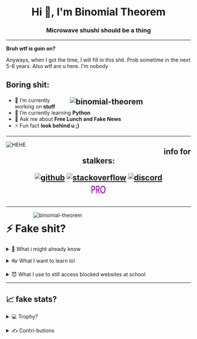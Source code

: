 <h1 align="center">Hi 👋, I'm Binomial Theorem</h1>
<h3 align="center">Microwave shushi should be a thing</h3>

********************************

<!--<img src="https://cdn.discordapp.com/attachments/928143192564580373/952028944226476102/poop-emojii_60251597328bb.jpg" width="280" align="center">
<img src="https://cdn.discordapp.com/attachments/928143192564580373/952041160422096916/apple-logo-event.jpg" width="300" align="right"> 

******************************** -->

<strong> Bruh wtf is goin on?</strong>

Anyways, when I got the time, I will fill in this shit. Prob sometime in the next 5-6 years. Also wtf are u here. I'm nobody

## Boring shit:   <p><img align="right" src="https://github-readme-stats.vercel.app/api/top-langs?username=binomial-theorem&show_icons=true&locale=en&layout=compact&theme=radical" alt="binomial-theorem" width="330" /></p>

- 🔭 I’m currently working on **stuff** 
- 🌱 I’m currently learning **Python**
- 💬 Ask me about **Free Lunch and Fake News**
- ⚡ Fun fact **look behind u ;)**

*********************************

<p><img align="left" src="https://github-readme-stats.vercel.app/api?username=binomial-theorem&amp;show_icons=true&amp;theme=radical" alt="HEHE" width="430"></p>


<h2 align="center">info for stalkers:</p>

[<img src='https://cdn.jsdelivr.net/npm/simple-icons@3.0.1/icons/github.svg' alt='github' height='40'>](https://github.com/Binomial-theorem)  [<img src='https://cdn.jsdelivr.net/npm/simple-icons@3.0.1/icons/stackoverflow.svg' alt='stackoverflow' height='40'>](https://stackoverflow.com/users/15600539)  [<img src='https://cdn.jsdelivr.net/npm/simple-icons@3.0.1/icons/discord.svg' alt='discord' height='40'>](https://www.youtube.com/watch?v=xvFZjo5PgG0&ab_channel=Duran)  
<a href='https://github.com/pricing'><img src='https://raw.githubusercontent.com/acervenky/animated-github-badges/master/assets/pro.gif' width='40' height='40'></a>
</h2></p>

********************************

<img align="right" src="https://github-readme-streak-stats.herokuapp.com/?user=binomial-theorem&theme=dark" alt="binomial-theorem" width="430"></p>

# ⚡ Fake shit? 


<details>
    <summary> 👑 What i might already know</summary>
    <br/>
    <p><img src="https://img.shields.io/badge/python-3670A0?style=for-the-badge&amp;logo=python&amp;logoColor=ffdd54" alt="Python">
    <img src="https://img.shields.io/badge/c-%2300599C.svg?style=for-the-badge&amp;logo=c&amp;logoColor=white" alt="C">
    <img src="https://img.shields.io/badge/git-%23F05033.svg?style=for-the-badge&amp;logo=git&amp;logoColor=white" alt="Git">
    <img src="https://img.shields.io/badge/github-%23121011.svg?style=for-the-badge&amp;logo=github&amp;logoColor=white" alt="GitHub">
    <img src="https://img.shields.io/badge/Visual%20Studio%20Code-0078d7.svg?style=for-the-badge&amp;logo=visual-studio-code&amp;logoColor=white" alt="Visual Studio Code">
    <img src="https://img.shields.io/badge/IntelliJIDEA-000000.svg?style=for-the-badge&amp;logo=intellij-idea&amp;logoColor=white" alt="IntelliJ IDEA">
    <img src="https://img.shields.io/badge/latex-%23008080.svg?style=for-the-badge&amp;logo=latex&amp;logoColor=white" alt="LaTeX">
    <img src="https://img.shields.io/badge/markdown-%23000000.svg?style=for-the-badge&amp;logo=markdown&amp;logoColor=white" alt="Markdown">
    <p><img src="https://img.shields.io/badge/iOS-000000?style=for-the-badge&amp;logo=ios&amp;logoColor=white" alt="IOS">
    <img src="https://img.shields.io/badge/mac%20os-000000?style=for-the-badge&amp;logo=macos&amp;logoColor=F0F0F0" alt="Mac OS">
    <img src="https://img.shields.io/badge/Windows-0078D6?style=for-the-badge&amp;logo=windows&amp;logoColor=white" alt="Windows"><p>

</details></p>

<details>
    <summary> 👓 What I want to learn lol </summary>
    <br/>
    <p><img src="https://img.shields.io/badge/unrealengine-%23313131.svg?style=for-the-badge&amp;logo=unrealengine&amp;logoColor=white" alt="Unreal Engine">
     <img src="https://img.shields.io/badge/unity-%23000000.svg?style=for-the-badge&amp;logo=unity&amp;logoColor=white" alt="Unity">
     <img src="https://img.shields.io/badge/javascript-%23323330.svg?style=for-the-badge&amp;logo=javascript&amp;logoColor=%23F7DF1E" alt="JavaScript">
</details></p>

<details>
    <summary> 😈 What I use to still access blocked websites at school </summary>
    <br/>
    <p><img src="https://img.shields.io/badge/heroku-%23430098.svg?style=for-the-badge&amp;logo=heroku&amp;logoColor=white" alt="Heroku">
    <img src="https://img.shields.io/badge/glitch-%233333FF.svg?style=for-the-badge&amp;logo=glitch&amp;logoColor=white" alt="Glitch">
    <img src="https://img.shields.io/badge/AWS-%23FF9900.svg?style=for-the-badge&amp;logo=amazon-aws&amp;logoColor=white" alt="AWS"></p>
</details><p>
    
********************************

## 📈 fake stats?

<details>
    <summary> 💻 Trophy? </summary>
    <br/>
    <p><img src="https://github-profile-trophy.vercel.app/?username=binomial-theorem&amp;theme=matrix" alt="trophy"></p>
</details><p>

<details>
    <summary> ✍ Contri-butions </summary>
    <br/>
    <p><a href="https://www.youtube.com/watch?v=xvFZjo5PgG0&amp;ab_channel=Duran"><img src="https://activity-graph.herokuapp.com/graph?username=binomial-theorem&amp;theme=react-dark" alt="bruh"></a></p>
</details>
